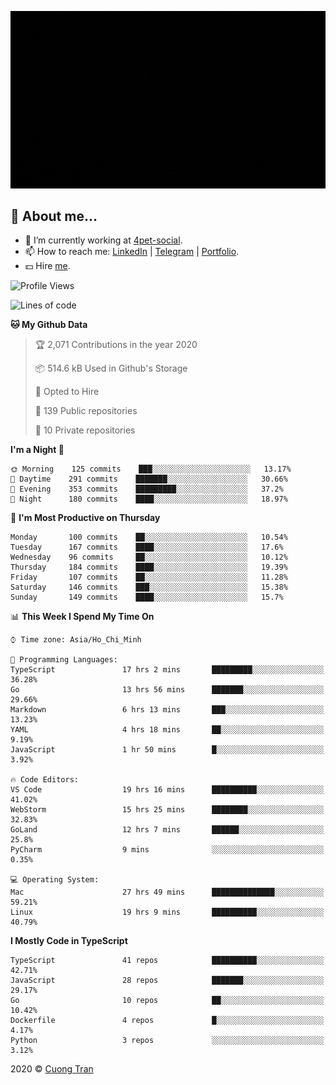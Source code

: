 ![banner](https://raw.githubusercontent.com/103cuong/103cuong/master/banner.gif)

## 🦄 About me...

- 🚀 I’m currently working at [4pet-social](https://github.com/4pet-social).
- 📫 How to reach me: [LinkedIn](https://linkedin.com/in/103cuong) | [Telegram](https://t.me/cuong103) | [Portfolio](https://103cuong.github.io/).
- 💵 Hire [me](mailto:103cuong@gmail.com).

<!--START_SECTION:waka-->
![Profile Views](http://img.shields.io/badge/Profile%20Views-173-blue)

![Lines of code](https://img.shields.io/badge/From%20Hello%20World%20I%27ve%20Written-17.6%20million%20Lines%20of%20code-blue)

**🐱 My Github Data** 

> 🏆 2,071 Contributions in the year 2020
 > 
> 📦 514.6 kB Used in Github's Storage 
 > 
> 💼 Opted to Hire
 > 
> 📜 139 Public repositories
 > 
> 🔑 10 Private repositories 

**I'm a Night 🦉** 

```text
🌞 Morning    125 commits    ███░░░░░░░░░░░░░░░░░░░░░░   13.17% 
🌆 Daytime    291 commits    ███████░░░░░░░░░░░░░░░░░░   30.66% 
🌃 Evening    353 commits    █████████░░░░░░░░░░░░░░░░   37.2% 
🌙 Night      180 commits    ████░░░░░░░░░░░░░░░░░░░░░   18.97%

```
📅 **I'm Most Productive on Thursday** 

```text
Monday       100 commits    ██░░░░░░░░░░░░░░░░░░░░░░░   10.54% 
Tuesday      167 commits    ████░░░░░░░░░░░░░░░░░░░░░   17.6% 
Wednesday    96 commits     ██░░░░░░░░░░░░░░░░░░░░░░░   10.12% 
Thursday     184 commits    ████░░░░░░░░░░░░░░░░░░░░░   19.39% 
Friday       107 commits    ██░░░░░░░░░░░░░░░░░░░░░░░   11.28% 
Saturday     146 commits    ███░░░░░░░░░░░░░░░░░░░░░░   15.38% 
Sunday       149 commits    ████░░░░░░░░░░░░░░░░░░░░░   15.7%

```


📊 **This Week I Spend My Time On** 

```text
⌚︎ Time zone: Asia/Ho_Chi_Minh

💬 Programming Languages: 
TypeScript               17 hrs 2 mins       █████████░░░░░░░░░░░░░░░░   36.28% 
Go                       13 hrs 56 mins      ███████░░░░░░░░░░░░░░░░░░   29.66% 
Markdown                 6 hrs 13 mins       ███░░░░░░░░░░░░░░░░░░░░░░   13.23% 
YAML                     4 hrs 18 mins       ██░░░░░░░░░░░░░░░░░░░░░░░   9.19% 
JavaScript               1 hr 50 mins        █░░░░░░░░░░░░░░░░░░░░░░░░   3.92%

🔥 Code Editors: 
VS Code                  19 hrs 16 mins      ██████████░░░░░░░░░░░░░░░   41.02% 
WebStorm                 15 hrs 25 mins      ████████░░░░░░░░░░░░░░░░░   32.83% 
GoLand                   12 hrs 7 mins       ██████░░░░░░░░░░░░░░░░░░░   25.8% 
PyCharm                  9 mins              ░░░░░░░░░░░░░░░░░░░░░░░░░   0.35%

💻 Operating System: 
Mac                      27 hrs 49 mins      ██████████████░░░░░░░░░░░   59.21% 
Linux                    19 hrs 9 mins       ██████████░░░░░░░░░░░░░░░   40.79%

```

**I Mostly Code in TypeScript** 

```text
TypeScript               41 repos            ██████████░░░░░░░░░░░░░░░   42.71% 
JavaScript               28 repos            ███████░░░░░░░░░░░░░░░░░░   29.17% 
Go                       10 repos            ██░░░░░░░░░░░░░░░░░░░░░░░   10.42% 
Dockerfile               4 repos             █░░░░░░░░░░░░░░░░░░░░░░░░   4.17% 
Python                   3 repos             ░░░░░░░░░░░░░░░░░░░░░░░░░   3.12%

```



<!--END_SECTION:waka-->

2020 © [Cuong Tran](https://github.com/103cuong)
